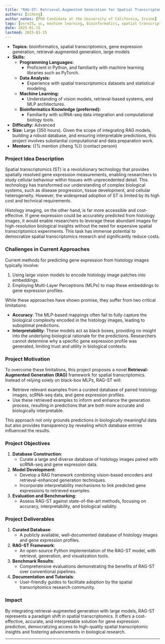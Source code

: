 ```yaml
---
title: "RAG-ST: Retrieval-Augmented Generation for Spatial Transcriptomics"
authors: [ziheng]
author_notes: [PhD Candidate at the University of California, Irvine]
tags: [osre25, uc, machine learning, bioinformatics, spatial transcriptomics, RAG, large models, generation]
date: 2025-01-15
lastmod: 2025-01-15
---
```


- **Topics:** bioinformatics, spatial transcriptomics, gene expression generation, retrieval-augmented generation, large models
- **Skills:** 
  - **Programming Languages:**
    - Proficient in Python, and familiarity with machine learning libraries such as PyTorch.
  - **Data Analysis:**
    - Experience with spatial transcriptomics datasets and statistical modeling.
  - **Machine Learning:**
    - Understanding of vision models, retrieval-based systems, and MLP architectures.
  - **Bioinformatics Knowledge (preferred):**
    - Familiarity with scRNA-seq data integration and computational biology tools.
- **Difficulty:** Advanced
- **Size:** Large (350 hours). Given the scope of integrating RAG models, building a robust database, and ensuring interpretable predictions, this project involves substantial computational and data preparation work.
- **Mentors:** {{% mention ziheng %}} (contact person)

### **Project Idea Description**

Spatial transcriptomics (ST) is a revolutionary technology that provides spatially resolved gene expression measurements, enabling researchers to study cellular behaviour within tissues with unprecedented detail. This technology has transformed our understanding of complex biological systems, such as disease progression, tissue development, and cellular heterogeneity. However, the widespread adoption of ST is limited by its high cost and technical requirements.

Histology imaging, on the other hand, is far more accessible and cost-effective. If gene expression could be accurately predicted from histology images, it would enable researchers to leverage these abundant images for high-resolution biological insights without the need for expensive spatial transcriptomics experiments. This task has immense potential to democratize spatial transcriptomics research and significantly reduce costs.

### **Challenges in Current Approaches**
Current methods for predicting gene expression from histology images typically involve:
1. Using large vision models to encode histology image patches into embeddings.
2. Employing Multi-Layer Perceptrons (MLPs) to map these embeddings to gene expression profiles.

While these approaches have shown promise, they suffer from two critical limitations:
- **Accuracy**: The MLP-based mappings often fail to fully capture the biological complexity encoded in the histology images, leading to suboptimal predictions.
- **Interpretability**: These models act as black boxes, providing no insight into the underlying biological rationale for the predictions. Researchers cannot determine why a specific gene expression profile was generated, limiting trust and utility in biological contexts.

### **Project Motivation**
To overcome these limitations, this project proposes a novel **Retrieval-Augmented Generation (RAG)** framework for spatial transcriptomics. Instead of relying solely on black-box MLPs, RAG-ST will:
- Retrieve relevant examples from a curated database of paired histology images, scRNA-seq data, and gene expression profiles.
- Use these retrieved examples to inform and enhance the generation process, resulting in predictions that are both more accurate and biologically interpretable.

This approach not only grounds predictions in biologically meaningful data but also provides transparency by revealing which database entries influenced the results.

### **Project Objectives**
1. **Database Construction**:
   - Curate a large and diverse database of histology images paired with scRNA-seq and gene expression data.
2. **Model Development**:
   - Develop a RAG framework combining vision-based encoders and retrieval-enhanced generation techniques.
   - Incorporate interpretability mechanisms to link predicted gene expressions to retrieved examples.
3. **Evaluation and Benchmarking**:
   - Assess RAG-ST against state-of-the-art methods, focusing on accuracy, interpretability, and biological validity.

### **Project Deliverables**
1. **Curated Database**:
   - A publicly available, well-documented database of histology images and gene expression profiles.
2. **RAG-ST Framework**:
   - An open-source Python implementation of the RAG-ST model, with retrieval, generation, and visualization tools.
3. **Benchmark Results**:
   - Comprehensive evaluations demonstrating the benefits of RAG-ST over conventional pipelines.
4. **Documentation and Tutorials**:
   - User-friendly guides to facilitate adoption by the spatial transcriptomics research community.

### **Impact**
By integrating retrieval-augmented generation with large models, RAG-ST represents a paradigm shift in spatial transcriptomics. It offers a cost-effective, accurate, and interpretable solution for gene expression prediction, democratizing access to high-quality spatial transcriptomic insights and fostering advancements in biological research.

---
